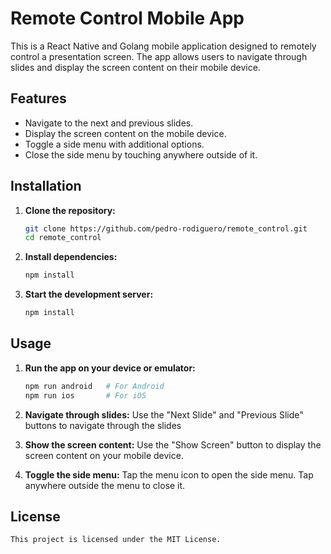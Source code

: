 # Remote Control Mobile App

This is a React Native and Golang mobile application designed to remotely control a presentation screen. The app allows users to navigate through slides and display the screen content on their mobile device.

## Features

- Navigate to the next and previous slides.
- Display the screen content on the mobile device.
- Toggle a side menu with additional options.
- Close the side menu by touching anywhere outside of it.

## Installation
1. **Clone the repository:**

   ```bash
   git clone https://github.com/pedro-rodiguero/remote_control.git
   cd remote_control


2. **Install dependencies:**
   ```bash
   npm install
   
3. **Start the development server:**
   ```bash
   npm install

## Usage
1. **Run the app on your device or emulator:**
    ```bash
    npm run android   # For Android
    npm run ios       # For iOS

2. **Navigate through slides:**
   Use the "Next Slide" and "Previous Slide" buttons to navigate through the slides

3. **Show the screen content:**
   Use the "Show Screen" button to display the screen content on your mobile device.

4. **Toggle the side menu:**
    Tap the menu icon to open the side menu.
    Tap anywhere outside the menu to close it.

## License
    This project is licensed under the MIT License.
